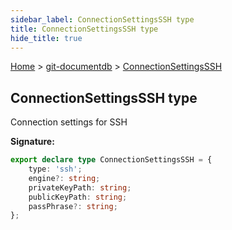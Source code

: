 ```yaml
---
sidebar_label: ConnectionSettingsSSH type
title: ConnectionSettingsSSH type
hide_title: true
---
```


[Home](./index.md) &gt; [git-documentdb](./git-documentdb.md) &gt; [ConnectionSettingsSSH](./git-documentdb.connectionsettingsssh.md)

## ConnectionSettingsSSH type

Connection settings for SSH

<b>Signature:</b>

```typescript
export declare type ConnectionSettingsSSH = {
    type: 'ssh';
    engine?: string;
    privateKeyPath: string;
    publicKeyPath: string;
    passPhrase?: string;
};
```
